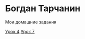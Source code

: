 # Богдан Тарчанин
Мои домашние задания

[Урок 4](https://bohdantarchanin.github.io/lesson_4/ "Мои домашки")  [Урок 7](https://bohdantarchanin.github.io/lesson_7/ "Мои домашки")

